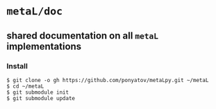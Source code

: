 #  `metaL/doc`
## shared documentation on all `metaL` implementations

### Install

```
$ git clone -o gh https://github.com/ponyatov/metaLpy.git ~/metaL
$ cd ~/metaL
$ git submodule init
$ git submodule update
```
